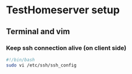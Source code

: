 # TestHomeserver setup
## Terminal and vim

### Keep ssh connection alive (on client side)
``` sh
#!/bin/bash
sudo vi /etc/ssh/ssh_config
```
<!--stackedit_data:
eyJoaXN0b3J5IjpbMTkwOTkwNzM5OSwtNjUzNzc2MjY2XX0=
-->